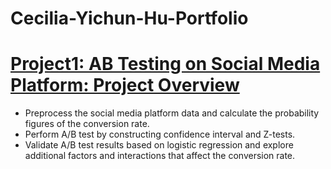 # Cecilia-Yichun-Hu-Portfolio

# [Project1: AB Testing on Social Media Platform: Project Overview](https://github.com/yih244/AB-Testing-)                                                         
* Preprocess the  social media platform data and calculate the probability figures of the conversion rate.
* Perform A/B test by constructing confidence interval and Z-tests.
* Validate A/B test results based on logistic regression and explore additional factors and interactions that affect the conversion rate.
